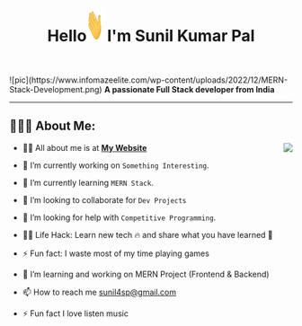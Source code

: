 <h1 align="center">Hello<img src="https://raw.githubusercontent.com/ABSphreak/ABSphreak/master/gifs/Hi.gif" width="30px" height="60px"> I'm Sunil Kumar Pal</h1><br><br>
![pic](https://www.infomazeelite.com/wp-content/uploads/2022/12/MERN-Stack-Development.png)
                                            <b>A passionate Full Stack developer from India</b>
<!--
**sunil4sp/sunil4sp** is a ✨ _special_ ✨ repository because its `README.md` (this file) appears on your GitHub profile.
Here are some ideas to get you started: -->

_______________________________________________________________________________________________________________________________________________________________________________________
## 👨🏻‍💻 About Me:

<img  src="./thoughtworks-gif_dribbble.gif" height="290px" align="right" />

- 🙋‍♂️ All about me is at **[My Website](https://sunil4sp.netlify.app/)**

- 🔭 I’m currently working on `Something Interesting`.

- 🌱 I’m currently learning `MERN Stack`.

- 👯 I’m looking to collaborate for `Dev Projects`

- 🤔 I’m looking for help with `Competitive Programming`.

- 👨‍💻 Life Hack: Learn new tech :fire: and share what you have learned :tada:

- ⚡ Fun fact: I waste most of my time playing games

- 🤝 I’m learning and working on MERN Project (Frontend & Backend)

- 📫 How to reach me sunil4sp@gmail.com

- ⚡ Fun fact I love listen music

